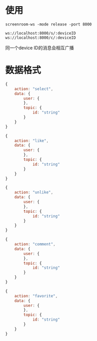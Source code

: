 # 使用
```
screenroom-ws -mode release -port 8000
```

```
ws://localhost:8000/s/:deviceID
ws://localhost:8000/c/:deviceID
```

同一个device ID的消息会相互广播


# 数据格式

```javascript 
{
    action: "select",
    data: {
        user: {
        },
        topic: {
            id: "string"
        }
    }
}
```

```javascript 
{
    action: "like",
    data: {
        user: {
        },
        topic: {
            id: "string"
        }
    }
}
```

```javascript 
{
    action: "unlike",
    data: {
        user: {
        },
        topic: {
            id: "string"
        }
    }
}
```

```javascript 
{
    action: "comment",
    data: {
        user: {
        },
        topic: {
            id: "string"
        }
    }
}
```

```javascript 
{
    action: "favorite",
    data: {
        user: {
        },
        topic: {
            id: "string"
        }
    }
}
```